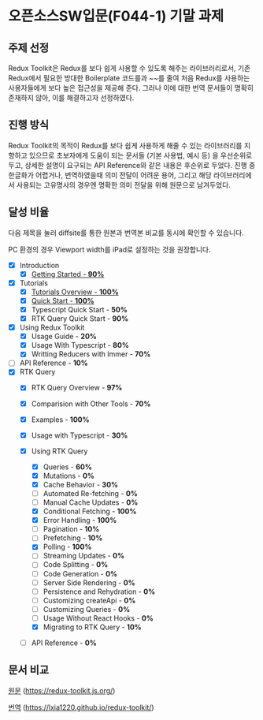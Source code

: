 # 오픈소스SW입문(F044-1) 기말 과제
## 주제 선정
Redux Toolkit은 Redux를 보다 쉽게 사용할 수 있도록 해주는 라이브러리로서, 기존 Redux에서 필요한 방대한 Boilerplate 코드를과 ~~를 줄여 처음 Redux를 사용하는 사용자들에게 보다 높은 접근성을 제공해 준다. 그러나 이에 대한 번역 문서들이 명확히 존재하지 않아, 이를 해결하고자 선정하였다.

## 진행 방식
Redux Toolkit의 목적이 Redux를 보다 쉽게 사용하게 해줄 수 있는 라이브러리를 지향하고 있으므로 초보자에게 도움이 되는 문서들 (기본 사용법, 예시 등) 을 우선순위로 두고, 상세한 설명이 요구되는 API Reference와 같은 내용은 후순위로 두었다. 진행 중 한글화가 어렵거나, 번역하였을때 의미 전달이 어려운 용어, 그리고 해당 라이브러리에서 사용되는 고유명사의 경우엔 명확한 의미 전달을 위해 원문으로 남겨두었다.

## 달성 비율
다음 제목을 눌러 diffsite를 통한 원본과 번역본 비교를 동시에 확인할 수 있습니다.

PC 환경의 경우 Viewport width를 iPad로 설정하는 것을 권장합니다.

- [x] Introduction
  - [x] [Getting Started - **90%**](https://pianomister.github.io/diffsite/?url1=https%3A%2F%2Flxia1220.github.io%2Fredux-toolkit%2Fintroduction%2Fgetting-started&url2=https%3A%2F%2Fredux-toolkit.js.org%2Fintroduction%2Fgetting-started)
- [x] Tutorials
  - [x] [Tutorials Overview - **100%**](https://pianomister.github.io/diffsite/?url1=https%3A%2F%2Flxia1220.github.io%2Fredux-toolkit%2Ftutorials%2Foverview&url2=https%3A%2F%2Fredux-toolkit.js.org%2Ftutorials%2Foverview)
  - [x] [Quick Start - **100%**](https://pianomister.github.io/diffsite/?url1=https%3A%2F%2Flxia1220.github.io%2Fredux-toolkit%2Ftutorials%2Fquick-start&url2=https%3A%2F%2Fredux-toolkit.js.org%2Ftutorials%2Fquick-start)
  - [x] Typescript Quick Start - **50%**
  - [x] RTK Query Quick Start - **90%**
- [x] Using Redux Toolkit
    - [x] Usage Guide - **20%**
    - [x] Usage With Typescript - **80%**
    - [x] Writting Reducers with Immer - **70%**
- [ ] API Reference - **10%**
- [x] RTK Query
  - [x] RTK Query Overview - **97%**
  - [x] Comparision with Other Tools - **70%**
  - [x] Examples - **100%**
  - [x] Usage with Typescript - **30%**
  - [x] Using RTK Query
    - [x] Queries - **60%**
    - [x] Mutations - **0%**
    - [x] Cache Behavior - **30%**
    - [ ] Automated Re-fetching - **0%**
    - [ ] Manual Cache Updates - **0%**
    - [x] Conditional Fetching - **100%**
    - [x] Error Handling - **100%**
    - [ ] Pagination - **10%**
    - [ ] Prefetching - **10%**
    - [x] Polling - **100%**
    - [ ] Streaming Updates - **0%**
    - [ ] Code Splitting - **0%**
    - [ ] Code Generation - **0%**
    - [ ] Server Side Rendering - **0%**
    - [ ] Persistence and Rehydration - **0%**
    - [ ] Customizing createApi - **0%**
    - [ ] Customizing Queries - **0%**
    - [ ] Usage Without React Hooks - **0%**
    - [x] Migrating to RTK Query - **10%**
  - [ ] API Reference - **0%**


## 문서 비교

[원문](https://redux-toolkit.js.org/) (https://redux-toolkit.js.org/)

[번역](https://lxia1220.github.io/redux-toolkit/) (https://lxia1220.github.io/redux-toolkit/)

